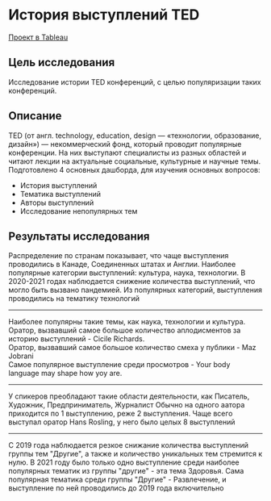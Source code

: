 # История выступлений TED
[Проект в Tableau](https://public.tableau.com/views/project_17294301277460/sheet24?:language=en-US&:sid=&:redirect=auth&:display_count=n&:origin=viz_share_link)
## Цель исследования
Исследование истории TED конференций, с целью популяризации таких конференций.
## Описание
TED (от англ. technology, education, design — «технологии, образование, дизайн») — некоммерческий фонд, который проводит популярные конференции. На них выступают специалисты из разных областей и читают лекции на актуальные социальные, культурные и научные темы. <br>
Подготовлено 4 основных дашборда, для изучения основных вопросов:
- История выступлений
- Тематика выступлений
- Авторы выступлений
- Исследование непопулярных тем
## Результаты исследования
Распределение по странам показывает, что чаще выступления проводились в Канаде, Соединенных штатах и Англии. 
Наиболее популярные категории выступлений: культура, наука, технологии. 
В 2020-2021 годах наблюдается снижение количества выступлений, что могло быть вызвано пандемией. Из популярных категорий, выступления проводились на тематику технологий

---
Наиболее популярны такие темы, как наука, технологии и культура.<br>
Оратор, вызвавший самое большое количество аплодисментов за историю выступлений - Cicile Richards.<br>
Оратор, вызвавший самое большое количество смеха у публики - Maz Jobrani <br>
Самое популярное выступление среди просмотров - Your body language may shape how yoy are.

---
У спикеров преобладают такие области деятельности, как Писатель, Художник, Предприниматель, Журналист
Обычно на одного аатора приходится по 1 выступлению, реже 2 выступления. Чаще всего выступал оратор Hans Rosling, у него было целых 8 выступлений

---
С 2019 года наблюдается резкое снижание количества выступлений группы тем "Другие", а также и количество уникальных тем стремится к нулю. В 2021 году было только одно выступление среди наиболее популярных тематик из группы "другие" - эта тема Здоровья. Сама популярная тематика среди группы "Другие" - Развлечение, и выступление по ней проводились до 2019 года включительно
